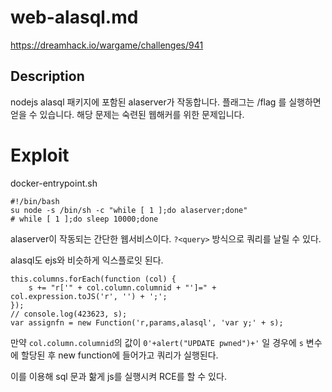 # web-alasql.md
https://dreamhack.io/wargame/challenges/941
## Description
nodejs alasql 패키지에 포함된 alaserver가 작동합니다.
플래그는 /flag 를 실행하면 얻을 수 있습니다.
해당 문제는 숙련된 웹해커를 위한 문제입니다.

# Exploit
docker-entrypoint.sh
```
#!/bin/bash
su node -s /bin/sh -c "while [ 1 ];do alaserver;done"
# while [ 1 ];do sleep 10000;done
```

alaserver이 작동되는 간단한 웹서비스이다.
`?<query>` 방식으로 쿼리를 날릴 수 있다.

alasql도 ejs와 비슷하게 익스플로잇 된다.

```
this.columns.forEach(function (col) {
	s += "r['" + col.column.columnid + "']=" + col.expression.toJS('r', '') + ';';
});
// console.log(423623, s);
var assignfn = new Function('r,params,alasql', 'var y;' + s);
```

만약 `col.column.columnid`의 값이 `0'+alert("UPDATE pwned")+'` 일 경우에 `s` 변수에 할당된 후 new function에 들어가고 쿼리가 실행된다.

이를 이용해 sql 문과 핢게 js를 실행시켜 RCE를 할 수 있다.